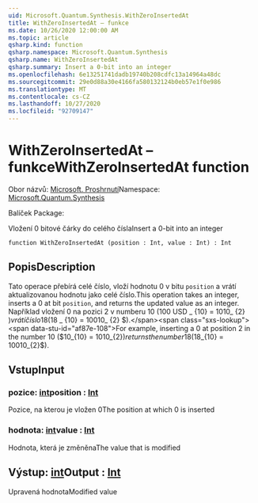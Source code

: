 ```yaml
---
uid: Microsoft.Quantum.Synthesis.WithZeroInsertedAt
title: WithZeroInsertedAt – funkce
ms.date: 10/26/2020 12:00:00 AM
ms.topic: article
qsharp.kind: function
qsharp.namespace: Microsoft.Quantum.Synthesis
qsharp.name: WithZeroInsertedAt
qsharp.summary: Insert a 0-bit into an integer
ms.openlocfilehash: 6e13251741dadb19740b208cdfc13a14964a48dc
ms.sourcegitcommit: 29e0d88a30e4166fa580132124b0eb57e1f0e986
ms.translationtype: MT
ms.contentlocale: cs-CZ
ms.lasthandoff: 10/27/2020
ms.locfileid: "92709147"
---
```

# <a name="withzeroinsertedat-function"></a><span data-ttu-id="af87e-102">WithZeroInsertedAt – funkce</span><span class="sxs-lookup"><span data-stu-id="af87e-102">WithZeroInsertedAt function</span></span>

<span data-ttu-id="af87e-103">Obor názvů: [Microsoft. Proshrnutí](xref:Microsoft.Quantum.Synthesis)</span><span class="sxs-lookup"><span data-stu-id="af87e-103">Namespace: [Microsoft.Quantum.Synthesis](xref:Microsoft.Quantum.Synthesis)</span></span>

<span data-ttu-id="af87e-104">Balíček [](https://nuget.org/packages/)</span><span class="sxs-lookup"><span data-stu-id="af87e-104">Package: [](https://nuget.org/packages/)</span></span>


<span data-ttu-id="af87e-105">Vložení 0 bitové čárky do celého čísla</span><span class="sxs-lookup"><span data-stu-id="af87e-105">Insert a 0-bit into an integer</span></span>

```qsharp
function WithZeroInsertedAt (position : Int, value : Int) : Int
```


## <a name="description"></a><span data-ttu-id="af87e-106">Popis</span><span class="sxs-lookup"><span data-stu-id="af87e-106">Description</span></span>

<span data-ttu-id="af87e-107">Tato operace přebírá celé číslo, vloží hodnotu 0 v bitu `position` a vrátí aktualizovanou hodnotu jako celé číslo.</span><span class="sxs-lookup"><span data-stu-id="af87e-107">This operation takes an integer, inserts a 0 at bit `position`, and returns the updated value as an integer.</span></span>  <span data-ttu-id="af87e-108">Například vložení 0 na pozici 2 v numberu 10 (100 USD _ {10} = 1010_ {2} $) vrátí číslo 18 ($18 _ {10} = 10010_ {2} $).</span><span class="sxs-lookup"><span data-stu-id="af87e-108">For example, inserting a 0 at position 2 in the number 10 ($10_{10} = 1010_{2}$) returns the number 18 ($18_{10} = 10010_{2}$).</span></span>

## <a name="input"></a><span data-ttu-id="af87e-109">Vstup</span><span class="sxs-lookup"><span data-stu-id="af87e-109">Input</span></span>

### <a name="position--int"></a><span data-ttu-id="af87e-110">pozice: [int](xref:microsoft.quantum.lang-ref.int)</span><span class="sxs-lookup"><span data-stu-id="af87e-110">position : [Int](xref:microsoft.quantum.lang-ref.int)</span></span>

<span data-ttu-id="af87e-111">Pozice, na kterou je vložen 0</span><span class="sxs-lookup"><span data-stu-id="af87e-111">The position at which 0 is inserted</span></span>


### <a name="value--int"></a><span data-ttu-id="af87e-112">hodnota: [int](xref:microsoft.quantum.lang-ref.int)</span><span class="sxs-lookup"><span data-stu-id="af87e-112">value : [Int](xref:microsoft.quantum.lang-ref.int)</span></span>

<span data-ttu-id="af87e-113">Hodnota, která je změněna</span><span class="sxs-lookup"><span data-stu-id="af87e-113">The value that is modified</span></span>



## <a name="output--int"></a><span data-ttu-id="af87e-114">Výstup: [int](xref:microsoft.quantum.lang-ref.int)</span><span class="sxs-lookup"><span data-stu-id="af87e-114">Output : [Int](xref:microsoft.quantum.lang-ref.int)</span></span>

<span data-ttu-id="af87e-115">Upravená hodnota</span><span class="sxs-lookup"><span data-stu-id="af87e-115">Modified value</span></span>